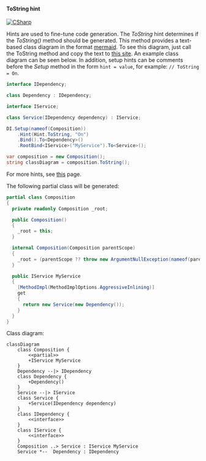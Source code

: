 #### ToString hint

[![CSharp](https://img.shields.io/badge/C%23-code-blue.svg)](../tests/Pure.DI.UsageTests/Hints/ToStringHintScenario.cs)

Hints are used to fine-tune code generation. The _ToString_ hint determines if the _ToString()_ method should be generated. This method provides a text-based class diagram in the format [mermaid](https://mermaid.js.org/). To see this diagram, just call the ToString method and copy the text to [this site](https://mermaid.live/). An example class diagram can be seen below.
In addition, setup hints can be comments before the _Setup_ method in the form ```hint = value```, for example: `// ToString = On`.


```c#
interface IDependency;

class Dependency : IDependency;

interface IService;

class Service(IDependency dependency) : IService;

DI.Setup(nameof(Composition))
    .Hint(Hint.ToString, "On")
    .Bind().To<Dependency>()
    .RootBind<IService>("MyService").To<Service>();

var composition = new Composition();
string classDiagram = composition.ToString();
```

For more hints, see [this](https://github.com/DevTeam/Pure.DI/blob/master/README.md#setup-hints) page.

The following partial class will be generated:

```c#
partial class Composition
{
  private readonly Composition _root;

  public Composition()
  {
    _root = this;
  }

  internal Composition(Composition parentScope)
  {
    _root = (parentScope ?? throw new ArgumentNullException(nameof(parentScope)))._root;
  }

  public IService MyService
  {
    [MethodImpl(MethodImplOptions.AggressiveInlining)]
    get
    {
      return new Service(new Dependency());
    }
  }
}
```

Class diagram:

```mermaid
classDiagram
	class Composition {
		<<partial>>
		+IService MyService
	}
	Dependency --|> IDependency
	class Dependency {
		+Dependency()
	}
	Service --|> IService
	class Service {
		+Service(IDependency dependency)
	}
	class IDependency {
		<<interface>>
	}
	class IService {
		<<interface>>
	}
	Composition ..> Service : IService MyService
	Service *--  Dependency : IDependency
```

